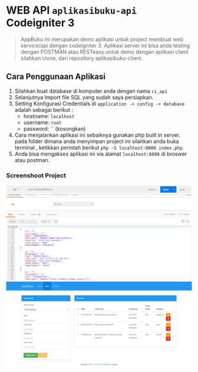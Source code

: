 # WEB API `aplikasibuku-api` Codeigniter 3

> AppBuku ini merupakan demo aplikasi untuk project membuat web service/api dengan codeigniter 3.
> Aplikasi server ini bisa anda testing dengan POSTMAN atau RESTeasy.untuk demo dengan aplikasi client silahkan clone,
> dari repository aplikasibuku-client.

## Cara Penggunaan Aplikasi
1. Silahkan buat database di komputer anda dengan nama `ci_api`
2. Selanjutnya Import file SQL yang sudah saya persiapkan.
3. Setting Konfigurasi Credentials di `application -> config -> database` adalah sebagai berikut :
	* hostname: `localhost`
	* username: `root`
	* password: `` (kosongkan)
4. Cara menjalankan aplikasi ini sebaiknya gunakan php built in server. pada folder dimana anda menyimpan project ini silahkan anda buka terminal , ketikkan perintah berikut `php -S localhost:8000 index.php`.
5. Anda bisa mengakses aplikasi ini via alamat `localhost:8000` di broswer atau postman.

### Screenshoot Project

![alt text](https://github.com/caturandi-labs/appbuku-api/blob/master/screenshoot/ss1.png "Screenshoot 1")
![alt text](https://github.com/caturandi-labs/appbuku-api/blob/master/screenshoot/ss2.png "Screenshoot 2")


